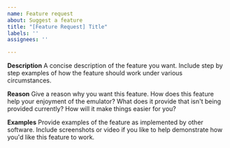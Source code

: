 ```yaml
---
name: Feature request
about: Suggest a feature
title: "[Feature Request] Title"
labels: ''
assignees: ''

---
```


**Description**
A concise description of the feature you want. Include step by step examples of how the feature should work under various circumstances.

**Reason**
Give a reason why you want this feature. How does this feature help your enjoyment of the emulator? What does it provide that isn't being provided currently? How will it make things easier for you?

**Examples**
Provide examples of the feature as implemented by other software. Include screenshots or video if you like to help demonstrate how you'd like this feature to work.
